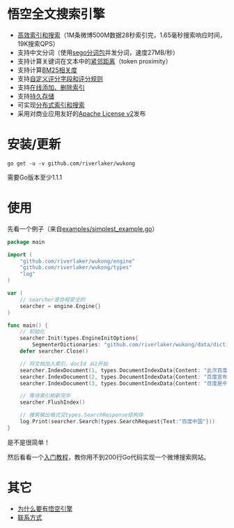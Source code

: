 悟空全文搜索引擎
======

* [高效索引和搜索](/docs/benchmarking.md)（1M条微博500M数据28秒索引完，1.65毫秒搜索响应时间，19K搜索QPS）
* 支持中文分词（使用[sego分词包](https://github.com/riverlaker/sego)并发分词，速度27MB/秒）
* 支持计算关键词在文本中的[紧邻距离](/docs/token_proximity.md)（token proximity）
* 支持计算[BM25相关度](/docs/bm25.md)
* 支持[自定义评分字段和评分规则](/docs/custom_scoring_criteria.md)
* 支持[在线添加、删除索引](/docs/realtime_indexing.md)
* 支持[持久存储](/docs/persistent_storage.md)
* 可实现[分布式索引和搜索](/docs/distributed_indexing_and_search.md)
* 采用对商业应用友好的[Apache License v2](/license.txt)发布


# 安装/更新

```
go get -u -v github.com/riverlaker/wukong
```

需要Go版本至少1.1.1

# 使用

先看一个例子（来自[examples/simplest_example.go](/examples/simplest_example.go)）
```go
package main

import (
	"github.com/riverlaker/wukong/engine"
	"github.com/riverlaker/wukong/types"
	"log"
)

var (
	// searcher是协程安全的
	searcher = engine.Engine{}
)

func main() {
	// 初始化
	searcher.Init(types.EngineInitOptions{
		SegmenterDictionaries: "github.com/riverlaker/wukong/data/dictionary.txt"})
	defer searcher.Close()

	// 将文档加入索引，docId 从1开始
	searcher.IndexDocument(1, types.DocumentIndexData{Content: "此次百度收购将成中国互联网最大并购"}, false)
	searcher.IndexDocument(2, types.DocumentIndexData{Content: "百度宣布拟全资收购91无线业务"}, false)
	searcher.IndexDocument(3, types.DocumentIndexData{Content: "百度是中国最大的搜索引擎"}, false)

	// 等待索引刷新完毕
	searcher.FlushIndex()

	// 搜索输出格式见types.SearchResponse结构体
	log.Print(searcher.Search(types.SearchRequest{Text:"百度中国"}))
}
```

是不是很简单！

然后看看一个[入门教程](/docs/codelab.md)，教你用不到200行Go代码实现一个微博搜索网站。

# 其它

* [为什么要有悟空引擎](/docs/why_wukong.md)
* [联系方式](/docs/feedback.md)
